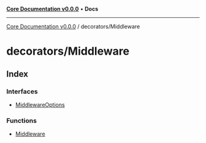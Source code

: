 [**Core Documentation v0.0.0**](../../README.md) • **Docs**

***

[Core Documentation v0.0.0](../../modules.md) / decorators/Middleware

# decorators/Middleware

## Index

### Interfaces

- [MiddlewareOptions](interfaces/MiddlewareOptions.md)

### Functions

- [Middleware](functions/Middleware.md)
